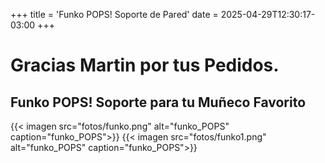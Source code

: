 +++
title = 'Funko POPS! Soporte de Pared'
date = 2025-04-29T12:30:17-03:00
+++
# Gracias Martin por tus Pedidos.

## Funko POPS! Soporte para tu Muñeco Favorito

{{< imagen src="fotos/funko.png" alt="funko_POPS" caption="funko_POPS">}}
{{< imagen src="fotos/funko1.png" alt="funko_POPS" caption="funko_POPS">}}
